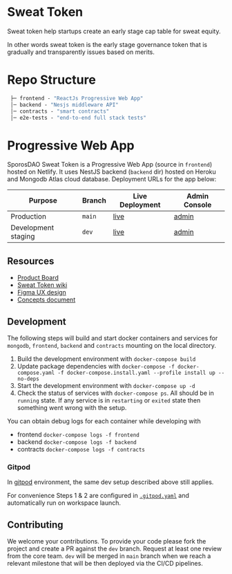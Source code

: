 
# Sweat Token

Sweat token help startups create an early stage cap table for sweat equity.

In other words sweat token is the early stage governance token that is gradually and transparently issues based on merits.

# Repo Structure

```ml
 ├─ frontend - "ReactJs Progressive Web App"
 │─ backend - "Nesjs middleware API"
 │─ contracts - "smart contracts"
 │─ e2e-tests - "end-to-end full stack tests"

```

# Progressive Web App

SporosDAO Sweat Token is a Progressive Web App (source in `frontend`) hosted on Netlify.
It uses NestJS backend (`backend` dir) hosted on Heroku and Mongodb Atlas cloud database. Deployment URLs for the app below:

| Purpose | Branch | Live Deployment | Admin Console |
|---------|--------|-----------------|---------------|
| Production | `main` | [live](https://sporosdaoapp-main.netlify.app/) | [admin](https://app.netlify.com/sites/sporosdaoapp-main/overview) |
| Development staging | `dev` | [live](https://sporosdaoapp-dev.netlify.app/) | [admin](https://app.netlify.com/sites/sporosdaoapp-dev/overview) |


## Resources

- [Product Board](https://github.com/orgs/SporosDAO/projects/2)
- [Sweat Token wiki](https://github.com/SporosDAO/sweat-token/wiki)
- [Figma UX design](https://www.figma.com/file/4V3DBa9tF69vo1DWkR3jpB/SweatTokenV2?node-id=0%3A1)
- [Concepts document](https://docs.google.com/document/d/1NA3czMIlXwXscIGnxf-IwOGBfgX03HJEUQWb-YxOybc/edit#heading=h.eqtjaae3omvc)

## Development

The following steps will build and start docker containers and services for `mongodb`, `frontend`, `backend` and `contracts` mounting on the local directory.

1. Build the development environment with `docker-compose build`
1. Update package dependencies with `docker-compose -f docker-compose.yaml -f docker-compose.install.yaml --profile install up --no-deps`
1. Start the development environment with `docker-compose up -d`
1. Check the status of services with `docker-compose ps`. All should be in `running` state. If any service is in `restarting` or `exited` state then something went wrong with the setup.

You can obtain debug logs for each container while developing with
- frontend `docker-compose logs -f frontend`
- backend `docker-compose logs -f backend`
- contracts `docker-compose logs -f contracts`

### Gitpod

In [gitpod](https://gitpod.io/) environment, the same dev setup described above still applies.

For convenience Steps 1 & 2 are configured in [`.gitpod.yaml`](.gitpod.yml) and automatically run on workspace launch.


## Contributing

We welcome your contributions. To provide your code please fork the project and create a PR against the `dev` branch.
Request at least one review from the core team.
`dev` will be merged in `main` branch when we reach a relevant milestone that will be then deployed via the CI/CD pipelines.
